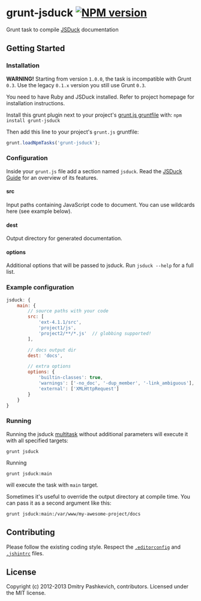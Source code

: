 # grunt-jsduck [![NPM version](https://badge.fury.io/js/grunt-jsduck.png)](http://badge.fury.io/js/grunt-jsduck)

Grunt task to compile [JSDuck](https://github.com/senchalabs/jsduck) documentation


## Getting Started

### Installation

**WARNING!** Starting from version `1.0.0`, the task is incompatible with Grunt `0.3`.
Use the legacy `0.1.x` version you still use Grunt `0.3`.

You need to have Ruby and JSDuck installed. Refer to project homepage for installation instructions.

Install this grunt plugin next to your project's [grunt.js gruntfile](http://gruntjs.com/getting-started) with: `npm install grunt-jsduck`

Then add this line to your project's `grunt.js` gruntfile:

```javascript
grunt.loadNpmTasks('grunt-jsduck');
```

### Configuration

Inside your `grunt.js` file add a section named `jsduck`.
Read the [JSDuck Guide](https://github.com/senchalabs/jsduck/wiki/Guide) for an overview of its features.

#### src

Input paths containing JavaScript code to document. You can use wildcards here (see example below).

#### dest

Output directory for generated documentation.

#### options

Additional options that will be passed to jsduck.  Run `jsduck --help` for a full list.


### Example configuration

```javascript
jsduck: {
    main: {
        // source paths with your code
        src: [
            'ext-4.1.1/src',
            'project1/js',
            'project2/**/*.js'  // globbing supported!
        ],

        // docs output dir
        dest: 'docs',

        // extra options
        options: {
            'builtin-classes': true,
            'warnings': ['-no_doc', '-dup_member', '-link_ambiguous'],
            'external': ['XMLHttpRequest']
        }
    }
}
```

### Running

Running the jsduck [multitask](https://github.com/gruntjs/grunt/wiki/Configuring-tasks) without additional parameters will execute it with all specified targets:

```
grunt jsduck
```

Running

```
grunt jsduck:main
```

will execute the task with `main` target.

Sometimes it's useful to override the output directory at compile time. You can pass it as a second argument like this:

```
grunt jsduck:main:/var/www/my-awesome-project/docs
```


## Contributing

Please follow the existing coding style. Respect the [`.editorconfig`](http://editorconfig.org) and [`.jshintrc`](https://github.com/jshint/jshint/#within-your-projects-directory-tree) files.


## License

Copyright (c) 2012-2013 Dmitry Pashkevich, contributors. Licensed under the MIT license.
